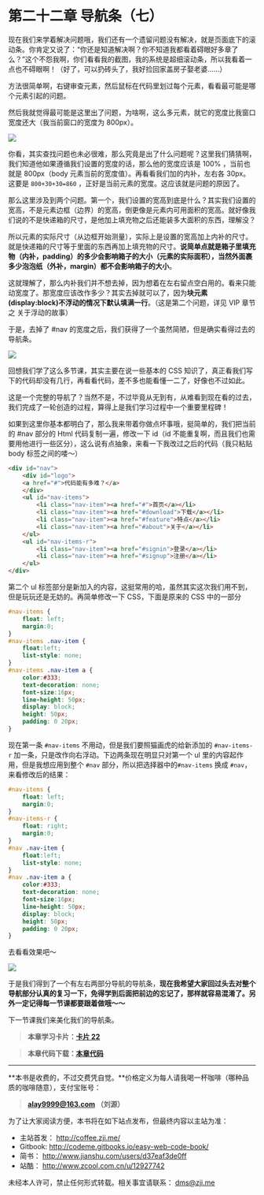 第二十二章 导航条（七）
===

现在我们来学着解决问题哦，我们还有一个遗留问题没有解决，就是页面底下的滚动条。你肯定又说了：“你还是知道解决啊？你不知道我都看着碍眼好多章了么？”这个不怨我啊，你们看看我的截图，我的系统是超细滚动条，所以我看着一点也不碍眼啊！（好了，可以扔砖头了，我好捡回家盖房子娶老婆……）

方法很简单啊，右键审查元素，然后鼠标在代码里划过每个元素，看看最可能是哪个元素引起的问题。

然后我就觉得最可能是这里出了问题，为啥啊，这么多元素，就它的宽度比我窗口宽度还大（我当前窗口的宽度为 800px）。

![](http://coffee.zji.me/imgs/22-1.png)

你看，其实查找问题也未必很难，那么究竟是出了什么问题呢？这里我们猜猜啊，我们知道他如果遵循我们设置的宽度的话，那么他的宽度应该是 100% ，当前也就是 800px（body 元素当前的宽度值）。再看看我们加的内补，左右各 30px。这要是 `800+30+30=860` ，正好是当前元素的宽度。这应该就是问题的原因了。

那么这里涉及到两个问题。第一个，我们设置的宽高到底是什么？其实我们设置的宽高，不是元素边框（边界）的宽高，倒更像是元素内可用面积的宽高。就好像我们说的不是快递箱的尺寸，是他加上填充物之后还能装多大面积的东西，理解没？

所以元素的实际尺寸（从边框开始测量），实际上是设置的宽高加上内补的尺寸。就是快递箱的尺寸等于里面的东西再加上填充物的尺寸。**说简单点就是箱子里填充物（内补，padding）的多少会影响箱子的大小（元素的实际面积），当然外面裹多少泡泡纸（外补，margin）都不会影响箱子的大小**。

这就理解了，那么内补我们并不想去掉，因为想着在左右留点空白用的。看来只能动宽度了。那宽度应该改作多少？其实去掉就可以了，因为**块元素(display:block)不浮动的情况下默认填满一行**。（这是第二个问题，详见 VIP 章节之 关于浮动的故事）

于是，去掉了 #nav 的宽度之后，我们获得了一个虽然简陋，但是确实看得过去的导航条。

![](http://coffee.zji.me/imgs/22-2.png)

回想我们学了这么多节课，其实主要在说一些基本的 CSS 知识了，真正看我们写下的代码却没有几行，再看看代码，差不多也能看懂一二了，好像也不过如此。

这是一个完整的导航了？当然不是，不过毕竟从无到有，从难看到现在看的过去，我们完成了一轮创造的过程，算得上是我们学习过程中一个重要里程碑！

如果到这里你基本都明白了，那么我来带着你做点坏事哦，挺简单的，我们把当前的 #nav 部分的 Html 代码复制一遍，修改一下 id（id 不能重复啊，而且我们也需要用他进行一些区分），这么说有点抽象，来看一下我改过之后的代码（我只粘贴 body 标签之间的喽～）

```html
<div id="nav">
	<div id="logo">
	<a href="#">代码能有多难？</a>
	</div>
	<ul id="nav-items">
		<li class="nav-item"><a href="#">首页</a></li>
		<li class="nav-item"><a href="#download">下载</a></li>
		<li class="nav-item"><a href="#feature">特点</a></li>
		<li class="nav-item"><a href="#about">关于</a></li>
	</ul>
	<ul id="nav-items-r">
		<li class="nav-item"><a href="#signin">登录</a></li>
		<li class="nav-item"><a href="#signup">注册</a></li>
	</ul>
</div>
```

第二个 ul 标签部分是新加入的内容，这挺常用的哈，虽然其实这次我们用不到，但是玩玩还是无妨的。再简单修改一下 CSS，下面是原来的 CSS 中的一部分

```css
#nav-items {
	float: left;
	margin:0;
}
#nav-items .nav-item {
	float:left;
	list-style: none;
}
#nav-items .nav-item a {
	color:#333;
	text-decoration: none;
	font-size:16px;
	line-height: 50px;
	display: block;
	height: 50px;
	padding: 0 20px;
}
```

现在第一条 `#nav-items` 不用动，但是我们要照猫画虎的给新添加的 `#nav-items-r` 加一条，只是改作向右浮动。下边两条现在明显只对第一个 ul 里的内容起作用，但是我想应用到整个 `#nav` 部分，所以把选择器中的`#nav-items` 换成 `#nav`，来看修改后的结果：

```css
#nav-items {
	float: left;
	margin:0;
}
#nav-items-r {
	float: right;
	margin:0;
}
#nav .nav-item {
	float:left;
	list-style: none;
}
#nav .nav-item a {
	color:#333;
	text-decoration: none;
	font-size:16px;
	line-height: 50px;
	display: block;
	height: 50px;
	padding: 0 20px;
}
```

去看看效果吧～

![](http://coffee.zji.me/imgs/22-3.png)

于是我们得到了一个有左右两部分导航的导航条，**现在我希望大家回过头去对整个导航部分认真的复习一下，免得学到后面把前边的忘记了，那样就容易混淆了。另外一定记得每一节课都要跟着做哦～～**

下一节课我们来美化我们的导航条。

> **本章学习卡片：[卡片 22](http://coffee.zji.me/card.html?name=chapter22)**

> **本章代码下载：[本章代码](http://coffee.zji.me/show-code/22.zip)**

---

**本书是收费的，不过交费凭自觉。**价格定义为每人请我喝一杯咖啡（哪种品质的咖啡随意），支付宝账号：

> **alay9999@163.com  （刘源）**

为了让大家阅读方便，本书将在如下站点发布，但最终内容以主站为准：

* 主站首发： http://coffee.zji.me/
* Gitbook: http://codeme.gitbooks.io/easy-web-code-book/
* 简书： http://www.jianshu.com/users/d37eaf3de0ff
* 站酷： http://www.zcool.com.cn/u/12927742

未经本人许可，禁止任何形式转载。相关事宜请联系： dms@zji.me
